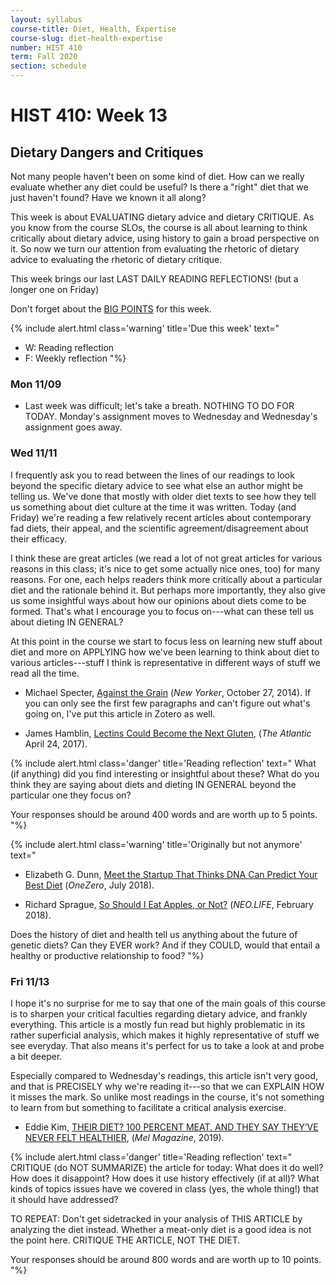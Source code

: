 ```yaml
---
layout: syllabus
course-title: Diet, Health, Expertise
course-slug: diet-health-expertise
number: HIST 410
term: Fall 2020
section: schedule
---
```


# HIST 410: Week 13

## Dietary Dangers and Critiques
Not many people haven't been on some kind of diet. How can we really evaluate whether any diet could be useful? Is there a "right" diet that we just haven't found? Have we known it all along?

This week is about EVALUATING dietary advice and dietary CRITIQUE. As you know from the course SLOs, the course is all about learning to think critically about dietary advice, using history to gain a broad perspective on it. So now we turn our attention from evaluating the rhetoric of dietary advice to evaluating the rhetoric of dietary critique.

This week brings our last LAST DAILY READING REFLECTIONS! (but a longer one on Friday)

Don't forget about the [BIG POINTS](https://youtu.be/ZEDx1Pd4lAY) for this week.

{% include alert.html class='warning' title='Due this week' text="
- W: Reading reflection
- F: Weekly reflection
"%}

### Mon 11/09
- Last week was difficult; let's take a breath. NOTHING TO DO FOR TODAY. Monday's assignment moves to Wednesday and Wednesday's assignment goes away.


### Wed 11/11
I frequently ask you to read between the lines of our readings to look beyond the specific dietary advice to see what else an author might be telling us. We've done that mostly with older diet texts to see how they tell us something about diet culture at the time it was written. Today (and Friday) we're reading a few relatively recent articles about contemporary fad diets, their appeal, and the scientific agreement/disagreement about their efficacy.

I think these are great articles (we read a lot of not great articles for various reasons in this class; it's nice to get some actually nice ones, too) for many reasons. For one, each helps readers think more critically about a particular diet and the rationale behind it. But perhaps more importantly, they also give us some insightful ways about how our opinions about diets come to be formed. That's what I encourage you to focus on---what can these tell us about dieting IN GENERAL?

At this point in the course we start to focus less on learning new stuff about diet and more on APPLYING how we've been learning to think about diet to various articles---stuff I think is representative in different ways of stuff we read all the time.

- Michael Specter, [Against the Grain](https://www.newyorker.com/magazine/2014/11/03/grain) (_New Yorker_, October 27, 2014). If you can only see the first few paragraphs and can't figure out what's going on, I've put this article in Zotero as well.

- James Hamblin, [Lectins Could Become the Next Gluten](https://www.theatlantic.com/health/archive/2017/04/the-next-gluten/523686/), (_The Atlantic_ April 24, 2017).


{% include alert.html class='danger' title='Reading reflection' text="
What (if anything) did you find interesting or insightful about these? What do you think they are saying about diets and dieting IN GENERAL beyond the particular one they focus on?

Your responses should be around 400 words and are worth up to 5 points.
"%}

{% include alert.html class='warning' title='Originally but not anymore' text="
- Elizabeth G. Dunn, [Meet the Startup That Thinks DNA Can Predict Your Best Diet](https://medium.com/s/futurehuman/is-the-secret-to-better-nutrition-encoded-in-our-genes-e0cfd1ad11a8) (_OneZero_, July 2018).

- Richard Sprague, [So Should I Eat Apples, or Not?](https://medium.com/neodotlife/review-of-viome-f024423a3d3a) (_NEO.LIFE_, February 2018).

Does the history of diet and health tell us anything about the future of genetic diets? Can they EVER work? And if they COULD, would that entail a healthy or productive relationship to food?
"%}


### Fri 11/13
I hope it's no surprise for me to say that one of the main goals of this course is to sharpen your critical faculties regarding dietary advice, and frankly everything. This article is a mostly fun read but highly problematic in its rather superficial analysis, which makes it highly representative of stuff we see everyday. That also means it's perfect for us to take a look at and probe a bit deeper.

Especially compared to Wednesday's readings, this article isn't very good, and that is PRECISELY why we're reading it---so that we can EXPLAIN HOW it misses the mark. So unlike most readings in the course, it's not something to learn from but something to facilitate a critical analysis exercise.

- Eddie Kim, [THEIR DIET? 100 PERCENT MEAT. AND THEY SAY THEY’VE NEVER FELT HEALTHIER](https://melmagazine.com/en-us/story/their-diet-100-percent-meat-and-they-say-theyve-never-felt-healthier), (_Mel Magazine_, 2019).


{% include alert.html class='danger' title='Reading reflection' text="
CRITIQUE (do NOT SUMMARIZE) the article for today: What does it do well? How does it disappoint? How does it use history effectively (if at all)? What kinds of topics issues have we covered in class (yes, the whole thing!) that it should have addressed?

TO REPEAT: Don't get sidetracked in your analysis of THIS ARTICLE by analyzing the diet instead. Whether a meat-only diet is a good idea is not the point here. CRITIQUE THE ARTICLE, NOT THE DIET.

Your responses should be around 800 words and are worth up to 10 points.
"%}
